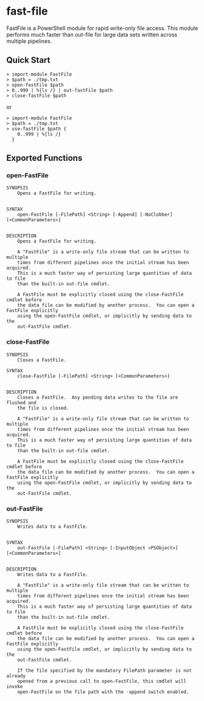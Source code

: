 # fast-file

FastFile is a PowerShell module for rapid write-only file access.  This module performs much faster than out-file for large data sets written across multiple pipelines.

## Quick Start
    > import-module FastFile
    > $path = ./tmp.txt
    > open-fastFile $path
    > 0..999 | %{ls /} | out-fastFile $path
    > close-fastFile $path

or

    > import-module FastFile
    > $path = ./tmp.txt
    > use-fastFile $path {
        0..999 | %{ls /} 
      }

## Exported Functions


### open-FastFile
    
    SYNOPSIS
        Opens a FastFile for writing.
    
    
    SYNTAX
        open-FastFile [-FilePath] <String> [-Append] [-NoClobber] [<CommonParameters>]
    
    
    DESCRIPTION
        Opens a FastFile for writing.
    
        A "FastFile" is a write-only file stream that can be written to multiple
        times from different pipelines once the initial stream has been acquired.
        This is a much faster way of persisting large quantities of data to file
        than the built-in out-file cmdlet.
    
        A FastFile must be explicitly closed using the close-FastFile cmdlet before
        the data file can be modified by another process.  You can open a FastFile explicitly
        using the open-FastFile cmdlet, or implicitly by sending data to the 
        out-FastFile cmdlet.
    
### close-FastFile
    
    SYNOPSIS
        Closes a FastFile.  
    
    SYNTAX
        close-FastFile [-FilePath] <String> [<CommonParameters>]
    
    
    DESCRIPTION
        Closes a FastFile.  Any pending data writes to the file are flushed and
        the file is closed.
    
        A "FastFile" is a write-only file stream that can be written to multiple
        times from different pipelines once the initial stream has been acquired.
        This is a much faster way of persisting large quantities of data to file
        than the built-in out-file cmdlet.
    
        A FastFile must be explicitly closed using the close-FastFile cmdlet before
        the data file can be modified by another process.  You can open a FastFile explicitly
        using the open-FastFile cmdlet, or implicitly by sending data to the 
        out-FastFile cmdlet.
    

### out-FastFile
    
    SYNOPSIS
        Writes data to a FastFile.
    
    
    SYNTAX
        out-FastFile [-FilePath] <String> [-InputObject <PSObject>] [<CommonParameters>]
    
    
    DESCRIPTION
        Writes data to a FastFile.
    
        A "FastFile" is a write-only file stream that can be written to multiple
        times from different pipelines once the initial stream has been acquired.
        This is a much faster way of persisting large quantities of data to file
        than the built-in out-file cmdlet.
    
        A FastFile must be explicitly closed using the close-FastFile cmdlet before
        the data file can be modified by another process.  You can open a FastFile explicitly
        using the open-FastFile cmdlet, or implicitly by sending data to the 
        out-FastFile cmdlet.
    
        If the file specified by the mandatory FilePath parameter is not already 
        opened from a previous call to open-FastFile, this cmdlet will invoke 
        open-FastFile on the file path with the -append switch enabled.
    
